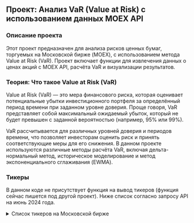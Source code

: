 ## Проект: Анализ VaR (Value at Risk) с использованием данных MOEX API

### Описание проекта

Этот проект предназначен для анализа рисков ценных бумаг, торгуемых на Московской бирже (MOEX), с использованием метода Value at Risk (VaR). 
Проект включает функции для извлечения данных о ценах акций с MOEX API, расчёта VaR и визуализации результатов.

### Теория: Что такое Value at Risk (VaR)

Value at Risk (VaR) — это мера финансового риска, которая оценивает потенциальные убытки инвестиционного портфеля за определённый период времени при заданном уровне доверия. 
Проще говоря, VaR представляет собой максимальный ожидаемый убыток, который не будет превышен с заданной вероятностью (например, 95% или 99%).

VaR рассчитывается для различных уровней доверия и периодов времени, что позволяет инвесторам оценить риск и принять соответствующие меры для его снижения. В данном проекте используются различные методы расчёта VaR, включая дельта-нормальный метод, историческое моделирование и метод экспоненциального сглаживания (EWMA).

### Тикеры

В данном коде не присутствует функция на вывод тикеров (функция сейчас пишется под другой проект). Ниже список согласно запросу API на июнь 2024 года.

<details>
  <summary>Список тикеров на Московской бирже</summary>
  
|         |                                                              |                 |
| ------------- | ---------------------------------------------------------------- | ------------------------ |   
|ABIO - ПАО "Артген" | KRKN - Саратовский НПЗ ПАО ао | ROLO - "Русолово" ПАО ао|  
ABRD - Абрау-Дюрсо ПАО ао | KRKNP - Саратовский НПЗ ПАО ап | ROSB - РОСБАНК ПАО ао  
ACKO - АСКО ПАО ао | KRKOP - ТКЗ Красный котельщик ПАО ап | ROSN - ПАО НК Роснефть  
AFKS - АФК "Система" ПАО ао | KROT - "КрасныйОктябрь" ПАО - ао | ROST - РОСИНТЕР РЕСТОРАНТС (ПАО)  
AFLT - Аэрофлот-росс.авиалин(ПАО)ао | KROTP - КрасныйОктябрь-1п | RTGZ - Газпром газорасп Р-н-Д ПАО ао  
AGRO - ГДР ROS AGRO PLC ORD SHS | KRSB - Красноярскэнергосбыт ао | RTKM - Ростелеком (ПАО) ао.  
AKRN - Акрон ПАО ао | KRSBP - Красноярскэнергосбыт ап | RTKMP - Ростелеком (ПАО) ап.  
ALRS - АЛРОСА ПАО ао | KUBE - "Россети Кубань" ПАО | RTSB - ТНС энерго Ростов. ПАО ао  
AMEZ - Ашинский метзавод ПАО ао | KUZB - Банк "Кузнецкий" ПАО ао | RTSBP - ТНС энерго Ростов. ПАО ап  
APTK - ПАО "Аптечная сеть 36,6" ао | KZOS - ПАО "Органический синтез" ао | RUAL - РУСАЛ ОК МКПАО ао  
AQUA - ПАО ИНАРКТИКА | KZOSP - ПАО "Органический синтез" ап | RUSI - РУСС-ИНВЕСТ ИК ПАО ао  
ARSA - УК Арсагера ПАО-ао | LEAS - ПАО «ЛК «Европлан» | RZSB - "Рязанская энергосб.комп" ПАО  
ASSB - "Астраханская ЭСК" ПАО | LENT - Лента МКПАО ао | SAGO - Самараэнерго (ПАО) - ао  
ASTR - Группа Астра ао | LKOH - НК ЛУКОЙЛ (ПАО) - ао | SAGOP - Самараэнерго (ПАО) - ап  
AVAN - АКБ "АВАНГАРД" ПАО ао | LNZL - "Лензолото" ПАО ао | SARE - Саратовэнерго(ПАО)-ао  
BANE - Башнефть АНК ао | LNZLP - "Лензолото" ПАО ап | SAREP - Саратовэнерго(ПАО)-ап  
BANEP - Башнефть АНК ап | LSNG - Россети Ленэнерго ПАО-ао | SBER - Сбербанк России ПАО ао  
BELU - НоваБев Групп ПАО ао | LSNGP - Россети Ленэнерго ПАО-ап | SBERP - Сбербанк России ПАО ап  
BISVP - Башинформсвязь(ПАО) ап | LSRG - Группа ЛСР ПАО ао | SELG - ПАО "Селигдар"  ао  
BLNG - Белон ОАО ао | LVHK - Левенгук ПАО ао | SFIN - ЭсЭфАй ПАО ао  
BRZL - Бурятзолото ПАО ао | MAGE - "Магаданэнерго" ПАО ао | SGZH - Сегежа ао  
BSPB - ПАО "Банк "Санкт-Петербург" ао | MAGEP - "Магаданэнерго" ПАО ап | SIBN - Газпром нефть ПАО ао  
BSPBP - Банк Санкт-Петербург ап | MAGN - "Магнитогорск.мет.комб" ПАО ао | SLEN - ПАО "Сахалинэнерго" ао  
CARM - СТГ ао | MBNK - МТС-Банк ао | SMLT - ГК Самолет ао  
CBOM - "МКБ" ПАО ао | MDMG - МКПАО «МД Медикал Груп» | SNGS - Сургутнефтегаз ПАО акции об.  
CHGZ - РН-Западная Сибирь ПАО ао | MFGS - ао "Славнефть-Мегионнефтегаз" | SNGSP - Сургутнефтегаз ПАО ап  
CHKZ - "ЧКПЗ" ПАО ао | MFGSP - ап Мегионнефтегаз | SOFL - Софтлайн ао  
CHMF - Северсталь (ПАО)ао | MGKL - МГКЛ ао | SPBE - СПБ Биржа ао  
CHMK - "ЧМК" ПАО ао | MGNT - "Магнит" ПАО ао | STSB - Ставрополэнергосбыт ПАО ао  
CIAN - АДР Cian PLC ORD SHS | MGNZ - Соликамский магн.завод(ОАО)ао | STSBP - Ставрополэнергосбыт ПАО ап  
CNTL - "Центральный Телеграф" ПАО ао | MGTS - ПАО "МГТС" ао (5 в) | SVAV - ПАО "СОЛЛЕРС"  
CNTLP - "Центральный Телеграф" ПАО ап | MGTSP - ПАО "МГТС" ап (4 в) | SVCB - Совкомбанк ао  
DELI - Каршеринг Руссия ао | MISB - ТНС энерго Марий Эл ПАО ао | SVET - Светофор Групп ао  
DIAS - Диасофт ао | MISBP - ТНС энерго Марий Эл ПАО ап | SVETP - Светофор Групп ап  
DIOD - Завод ДИОД ПАО ао | MOEX - ПАО Московская Биржа | TASB - ао"Тамбов.энергсбыт.комп."ПАО  
DVEC - "ДЭК" ПАО ао | MRKC - ПАО "Россети Центр" ао | TASBP - ап"Тамбов.энергсбыт.комп."ПАО  
DZRD - Донской завод радиодеталей ао | MRKK - Россети Сев. Кавказ ао | TATN - ПАО "Татнефть" ао  
DZRDP - Донской завод радиодеталей ап | MRKP - Россети Центр и Приволжье ао | TATNP - ПАО "Татнефть" ап 3 вып.  
EELT - "ЕвропЭлектротехника" ПАО ао | MRKS - Россети Сибирь ао | TCSG - ТКС Холдинг МКПАО ао  
ELFV - "ЭЛ5-Энерго" ПАО | MRKU - Россети Урал (ПАО) ао | TGKA - ао ПАО "ТГК-1"  
ELMT - Элемент | MRKV - Россети Волга ао | TGKB - ао ПАО "ТГК-2"  


